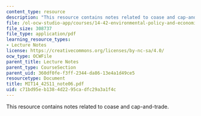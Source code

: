```yaml
---
content_type: resource
description: "This resource contains notes related to coase and cap-and-trade.\r\n"
file: /ol-ocw-studio-app/courses/14-42-environmental-policy-and-economics-spring-2011/c71bd95eb1384d2295cadfc29a3a1f4c_MIT14_42S11_note06.pdf
file_size: 308737
file_type: application/pdf
learning_resource_types:
- Lecture Notes
license: https://creativecommons.org/licenses/by-nc-sa/4.0/
ocw_type: OCWFile
parent_title: Lecture Notes
parent_type: CourseSection
parent_uid: 360df0fe-f3ff-2344-da86-13e4a1d49ce5
resourcetype: Document
title: MIT14_42S11_note06.pdf
uid: c71bd95e-b138-4d22-95ca-dfc29a3a1f4c
---
```

This resource contains notes related to coase and cap-and-trade.
